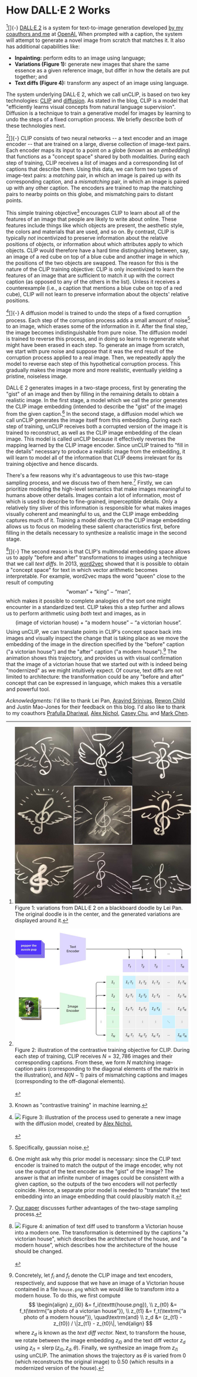 # How DALL·E 2 Works

[^variations][]{-} [DALL·E 2][dalle2] is a system for text-to-image generation developed [by my coauthors and me][paper]
at [OpenAI.][openai] When prompted with a caption, the system will attempt to generate a novel image from scratch that
matches it. It also has additional capabilities like:

  - **Inpainting:** perform edits to an image using language;
  - **Variations (Figure 1):** generate new images that share the same essence as a given reference image, but differ in
    how the details are put together; and
  - **Text diffs (Figure 4):** transform any aspect of an image using language.

[^variations]: ![](posts/dalle2/images/variations.jpg) Figure 1: variations from DALL·E&nbsp;2 on a blackboard doodle by
Lei Pan. The original doodle is in the center, and the generated variations are displayed around it.

The system underlying DALL·E 2, which we call unCLIP, is based on two key technologies: [CLIP][clip] and
[diffusion][diffusion]. As stated in the blog, CLIP is a model that "efficiently learns visual concepts from natural
language supervision". Diffusion is a technique to train a generative model for images by learning to undo the steps of
a fixed corruption process. We briefly describe both of these technologies next.

[^clip_fig][]{-} CLIP consists of two neural networks -- a text encoder and an image encoder -- that are trained on a
large, diverse collection of image-text pairs. Each encoder maps its input to a point on a globe (known as an
_embedding_) that functions as a "concept space" shared by both modalities. During each step of training, CLIP receives
a list of images and a corresponding list of captions that describe them. Using this data, we can form two types of
image-text pairs: a _matching_ pair, in which an image is paired up with its corresponding caption, and a _mismatching_
pair, in which an image is paired up with any other caption. The encoders are trained to map the matching pairs to
nearby points on this globe, and mismatching pairs to distant points.

This simple training objective[^contrastive] encourages CLIP to learn about all of the features of an image that people
are likely to write about online. These features include things like which objects are present, the aesthetic style, the
colors and materials that are used, and so on. By contrast, CLIP is typically _not_ incentivized to preserve information
about the relative positions of objects, or information about which attributes apply to which objects. CLIP would
therefore have a hard time distinguishing between, say, an image of a red cube on top of a blue cube and another image
in which the positions of the two objects are swapped. The reason for this is the nature of the CLIP training objective:
CLIP is only incentivized to learn the features of an image that are sufficient to match it up with the correct caption
(as opposed to any of the others in the list). Unless it receives a counterexample (i.e., a caption that mentions a blue
cube on top of a red cube), CLIP will not learn to preserve information about the objects' relative positions.

[^contrastive]: Known as "contrastive training" in machine learning.

[clip]: https://openai.com/blog/clip/
[diffusion]: https://arxiv.org/abs/2006.11239
[^clip_fig]: ![](posts/dalle2/images/clip.jpg) Figure 2: illustration of the contrastive training objective for CLIP.
During each step of training, CLIP receives $N = 32{,}786$ images and their corresponding captions. From these, we form
$N$ matching image-caption pairs (corresponding to the diagonal elements of the matrix in the illustration), and $N (N -
1)$ pairs of mismatching captions and images (corresponding to the off-diagonal elements).<br/><br/>

[^diffusion_fig][]{-} A diffusion model is trained to undo the steps of a fixed corruption process. Each step of the
corruption process adds a small amount of noise[^noise] to an image, which erases some of the information in it. After
the final step, the image becomes indistinguishable from pure noise. The diffusion model is trained to reverse this
process, and in doing so learns to regenerate what might have been erased in each step. To generate an image from
scratch, we start with pure noise and suppose that it was the end result of the corruption process applied to a real
image. Then, we repeatedly apply the model to reverse each step of this hypothetical corruption process. This gradually
makes the image more and more realistic, eventually yielding a pristine, noiseless image.

[^noise]: Specifically, gaussian noise.
[^diffusion_fig]: ![](posts/dalle2/images/diffusion.gif) Figure 3: illustration of the process used to generate a new
image with the diffusion model, created by [Alex Nichol.][alex]<br/><br/>

DALL·E 2 generates images in a two-stage process, first by generating the "gist" of an image and then by filling in the
remaining details to obtain a realistic image. In the first stage, a model which we call the prior generates the CLIP
image embedding (intended to describe the "gist" of the image) from the given caption.[^why_prior] In the second stage,
a diffusion model which we call unCLIP generates the image itself from this embedding. During each step of training,
unCLIP receives both a corrupted version of the image it is trained to reconstruct, as well as the CLIP image embedding
of the clean image. This model is called unCLIP because it effectively reverses the mapping learned by the CLIP image
encoder. Since unCLIP trained to "fill in the details" necessary to produce a realistic image from the embedding, it
will learn to model all of the information that CLIP deems irrelevant for its training objective and hence discards.

[^why_prior]: One might ask why this prior model is necessary: since the CLIP text encoder is trained to match the
output of the image encoder, why not use the output of the text encoder as the "gist" of the image? The answer is that
an infinite number of images could be consistent with a given caption, so the outputs of the two encoders will not
perfectly coincide. Hence, a separate prior model is needed to "translate" the text embedding into an image embedding
that could plausibly match it.

There's a few reasons why it's advantageous to use this two-stage sampling process, and we discuss two of them
here.[^why_clip] Firstly, we can prioritize modeling the high-level semantics that make images meaningful to humans
above other details. Images contain a lot of information, most of which is used to describe to fine-grained,
imperceptible details. Only a relatively tiny sliver of this information is responsible for what makes images visually
coherent and meaningful to us, and the CLIP image embedding captures much of it. Training a model directly on the CLIP
image embedding allows us to focus on modeling these salient characteristics first, before filling in the details
necessary to synthesize a realistic image in the second stage.

[^why_clip]: [Our paper][paper] discusses further advantages of the two-stage sampling process.

[^house][]{-} The second reason is that CLIP's multimodal embedding space allows us to apply "before and after"
transformations to images using a technique that we call _text diffs_. In 2013, [word2vec][word2vec] showed that it is
possible to obtain a "concept space" for text in which vector arithmetic becomes interpretable. For example, word2vec
maps the word "queen" close to the result of computing
$$
    \textrm{“woman”} + \textrm{“king”} - \textrm{“man”},
$$
which makes it possible to complete analogies of the sort one might encounter in a standardized test. CLIP takes this a
step further and allows us to perform arithmetic using _both_ text and images, as in
$$
    \textrm{(image of victorian house)} + \textrm{“a modern house”} - \textrm{“a victorian house”}.
$$
Using unCLIP, we can translate points in CLIP's concept space back into images and visually inspect the change that is
taking place as we move the embedding of the image in the direction specified by the "before" caption ("a victorian
house") and the "after" caption ("a modern house").[^text_diff_math] The animation shows this trajectory, and provides
us with visual confirmation that the image of a victorian house that we started out with is indeed being "modernized" as
we might intuitively expect. Of course, text diffs are not limited to architecture: the transformation could be any
"before and after" concept that can be expressed in language, which makes this a versatile and powerful tool.

[^house]: ![](posts/dalle2/images/house.gif) Figure 4: animation of text diff used to transform a Victorian house into a
modern one. The transformation is determined by the captions "a victorian house", which describes the architecture of
the house, and "a modern house", which describes how the architecture of the house should be changed.<br/><br/>

[^text_diff_math]: Concretely, let $f_i$ and $f_t$ denote the CLIP image and text encoders, respectively, and suppose
that we have an image of a Victorian house contained in a file `house.png` which we would like to transform into a
modern house. To do this, we first compute
$$
\begin{align}
z_{i0} &= f_i(\texttt{house.png}), \\
z_{t0} &= f_t(\textrm{“a photo of a victorian house”}), \\
z_{t1} &= f_t(\textrm{“a photo of a modern house”}), \quad\textrm{and} \\
z_d &= (z_{t1} - z_{t0}) / \|z_{t1} - z_{t0}\|,
\end{align}
$$
where $z_d$ is known as the _text diff vector._ Next, to transform the house, we rotate between the image embedding
$z_{i0}$ and the text diff vector $z_d$ using $z_{i1} = \operatorname{slerp}(z_{i0}, z_d, \theta)$. Finally, we
synthesize an image from $z_{i1}$ using unCLIP. The animation shows the trajectory as $\theta$ is varied from 0 (which
reconstructs the original image) to 0.50 (which results in a modernized version of the house).

[dalle2]: https://openai.com/dall-e-2
[paper]: https://arxiv.org/abs/2204.06125
[openai]: https://openai.com
[word2vec]: https://arxiv.org/abs/1310.4546
[prafulla]: https://prafulladhariwal.com
[alex]: https://aqnichol.com
[casey]: http://caseychu.io
[mark]: https://twitter.com/markchen90?lang=en
[aravind]: https://twitter.com/AravSrinivas/with_replies
[rewon]: http://www.rewon.org

_Acknowledgments:_ I'd like to thank Lei Pan, [Aravind Srinivas][aravind], [Rewon Child][rewon] and Justin Mao-Jones for
their feedback on this blog. I'd also like to thank to my coauthors [Prafulla Dhariwal][prafulla], [Alex Nichol][alex],
[Casey Chu][casey], and [Mark Chen][mark].
